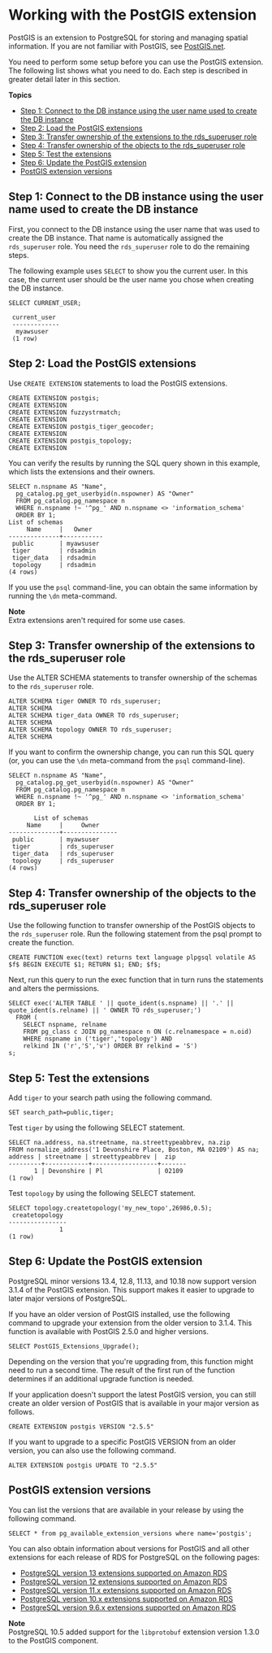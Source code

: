 # Working with the PostGIS extension<a name="Appendix.PostgreSQL.CommonDBATasks.PostGIS"></a>

PostGIS is an extension to PostgreSQL for storing and managing spatial information\. If you are not familiar with PostGIS, see [PostGIS\.net](https://postgis.net/)\. 

You need to perform some setup before you can use the PostGIS extension\. The following list shows what you need to do\. Each step is described in greater detail later in this section\.

**Topics**
+ [Step 1: Connect to the DB instance using the user name used to create the DB instance](#Appendix.PostgreSQL.CommonDBATasks.PostGIS.Connect)
+ [Step 2: Load the PostGIS extensions](#Appendix.PostgreSQL.CommonDBATasks.PostGIS.LoadExtensions)
+ [Step 3: Transfer ownership of the extensions to the rds\_superuser role](#Appendix.PostgreSQL.CommonDBATasks.PostGIS.TransferOwnership)
+ [Step 4: Transfer ownership of the objects to the rds\_superuser role](#Appendix.PostgreSQL.CommonDBATasks.PostGIS.TransferObjects)
+ [Step 5: Test the extensions](#Appendix.PostgreSQL.CommonDBATasks.PostGIS.Test)
+ [Step 6: Update the PostGIS extension](#Appendix.PostgreSQL.CommonDBATasks.PostGIS.Update)
+ [PostGIS extension versions](#CHAP_PostgreSQL.Extensions.PostGIS)

## Step 1: Connect to the DB instance using the user name used to create the DB instance<a name="Appendix.PostgreSQL.CommonDBATasks.PostGIS.Connect"></a>

First, you connect to the DB instance using the user name that was used to create the DB instance\. That name is automatically assigned the `rds_superuser` role\. You need the `rds_superuser` role to do the remaining steps\.

The following example uses `SELECT` to show you the current user\. In this case, the current user should be the user name you chose when creating the DB instance\.

```
SELECT CURRENT_USER;

 current_user
 -------------
  myawsuser
 (1 row)
```

## Step 2: Load the PostGIS extensions<a name="Appendix.PostgreSQL.CommonDBATasks.PostGIS.LoadExtensions"></a>

Use `CREATE EXTENSION` statements to load the PostGIS extensions\. 

```
CREATE EXTENSION postgis;
CREATE EXTENSION
CREATE EXTENSION fuzzystrmatch;
CREATE EXTENSION
CREATE EXTENSION postgis_tiger_geocoder;
CREATE EXTENSION
CREATE EXTENSION postgis_topology;
CREATE EXTENSION
```

You can verify the results by running the SQL query shown in this example, which lists the extensions and their owners\. 

```
SELECT n.nspname AS "Name",
  pg_catalog.pg_get_userbyid(n.nspowner) AS "Owner"
  FROM pg_catalog.pg_namespace n
  WHERE n.nspname !~ '^pg_' AND n.nspname <> 'information_schema'
  ORDER BY 1;
List of schemas
     Name     |   Owner
--------------+-----------
 public       | myawsuser
 tiger        | rdsadmin
 tiger_data   | rdsadmin
 topology     | rdsadmin
(4 rows)
```

If you use the `psql` command\-line, you can obtain the same information by running the `\dn` meta\-command\. 

**Note**  
Extra extensions aren't required for some use cases\.

## Step 3: Transfer ownership of the extensions to the rds\_superuser role<a name="Appendix.PostgreSQL.CommonDBATasks.PostGIS.TransferOwnership"></a>

Use the ALTER SCHEMA statements to transfer ownership of the schemas to the `rds_superuser` role\.

```
ALTER SCHEMA tiger OWNER TO rds_superuser;
ALTER SCHEMA
ALTER SCHEMA tiger_data OWNER TO rds_superuser; 
ALTER SCHEMA
ALTER SCHEMA topology OWNER TO rds_superuser;
ALTER SCHEMA
```

If you want to confirm the ownership change, you can run this SQL query \(or, you can use the `\dn` meta\-command from the `psql` command\-line\)\. 

```
SELECT n.nspname AS "Name",
  pg_catalog.pg_get_userbyid(n.nspowner) AS "Owner"
  FROM pg_catalog.pg_namespace n
  WHERE n.nspname !~ '^pg_' AND n.nspname <> 'information_schema'
  ORDER BY 1;

       List of schemas
     Name     |     Owner
--------------+---------------
 public       | myawsuser
 tiger        | rds_superuser
 tiger_data   | rds_superuser
 topology     | rds_superuser
(4 rows)
```

## Step 4: Transfer ownership of the objects to the rds\_superuser role<a name="Appendix.PostgreSQL.CommonDBATasks.PostGIS.TransferObjects"></a>

Use the following function to transfer ownership of the PostGIS objects to the `rds_superuser` role\. Run the following statement from the psql prompt to create the function\.

```
CREATE FUNCTION exec(text) returns text language plpgsql volatile AS $f$ BEGIN EXECUTE $1; RETURN $1; END; $f$;
```

Next, run this query to run the exec function that in turn runs the statements and alters the permissions\.

```
SELECT exec('ALTER TABLE ' || quote_ident(s.nspname) || '.' || quote_ident(s.relname) || ' OWNER TO rds_superuser;')
  FROM (
    SELECT nspname, relname
    FROM pg_class c JOIN pg_namespace n ON (c.relnamespace = n.oid) 
    WHERE nspname in ('tiger','topology') AND
    relkind IN ('r','S','v') ORDER BY relkind = 'S')
s;
```

## Step 5: Test the extensions<a name="Appendix.PostgreSQL.CommonDBATasks.PostGIS.Test"></a>

Add `tiger` to your search path using the following command\.

```
SET search_path=public,tiger;
```

Test `tiger` by using the following SELECT statement\.

```
SELECT na.address, na.streetname, na.streettypeabbrev, na.zip
FROM normalize_address('1 Devonshire Place, Boston, MA 02109') AS na;
address | streetname | streettypeabbrev |  zip
---------+------------+------------------+-------
       1 | Devonshire | Pl               | 02109
(1 row)
```

Test `topology` by using the following SELECT statement\.

```
SELECT topology.createtopology('my_new_topo',26986,0.5);
 createtopology
----------------
              1
(1 row)
```

## Step 6: Update the PostGIS extension<a name="Appendix.PostgreSQL.CommonDBATasks.PostGIS.Update"></a>

PostgreSQL minor versions 13\.4, 12\.8, 11\.13, and 10\.18 now support version 3\.1\.4 of the PostGIS extension\. This support makes it easier to upgrade to later major versions of PostgreSQL\.

If you have an older version of PostGIS installed, use the following command to upgrade your extension from the older version to 3\.1\.4\. This function is available with PostGIS 2\.5\.0 and higher versions\.

```
SELECT PostGIS_Extensions_Upgrade();
```

Depending on the version that you're upgrading from, this function might need to run a second time\. The result of the first run of the function determines if an additional upgrade function is needed\. 

If your application doesn't support the latest PostGIS version, you can still create an older version of PostGIS that is available in your major version as follows\.

```
CREATE EXTENSION postgis VERSION "2.5.5"
```

If you want to upgrade to a specific PostGIS VERSION from an older version, you can also use the following command\.

```
ALTER EXTENSION postgis UPDATE TO "2.5.5"
```

## PostGIS extension versions<a name="CHAP_PostgreSQL.Extensions.PostGIS"></a>

You can list the versions that are available in your release by using the following command\.

```
SELECT * from pg_available_extension_versions where name='postgis';
```

You can also obtain information about versions for PostGIS and all other extensions for each release of RDS for PostgreSQL on the following pages:
+ [PostgreSQL version 13 extensions supported on Amazon RDS](CHAP_PostgreSQL.md#PostgreSQL.Concepts.General.FeatureSupport.Extensions.13x)
+  [PostgreSQL version 12 extensions supported on Amazon RDS](CHAP_PostgreSQL.md#PostgreSQL.Concepts.General.FeatureSupport.Extensions.12x) 
+  [PostgreSQL version 11\.x extensions supported on Amazon RDS](CHAP_PostgreSQL.md#PostgreSQL.Concepts.General.FeatureSupport.Extensions.11x) 
+  [PostgreSQL version 10\.x extensions supported on Amazon RDS](CHAP_PostgreSQL.md#PostgreSQL.Concepts.General.FeatureSupport.Extensions.101x) 
+  [PostgreSQL version 9\.6\.x extensions supported on Amazon RDS](CHAP_PostgreSQL.md#PostgreSQL.Concepts.General.FeatureSupport.Extensions.96x) 

**Note**  
PostgreSQL 10\.5 added support for the `libprotobuf` extension version 1\.3\.0 to the PostGIS component\. 